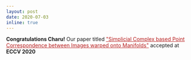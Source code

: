 ```yaml
---
layout: post
date: 2020-07-03
inline: true
---
```


<style>
    /* .draw_bottomline{
        border-bottom: 1px solid #ccc;
    }
     */
</style>

<div class="draw_bottomline">
<b>Congratulations Charu!</b> Our paper titled 
<a href="https://arxiv.org/pdf/2007.02381.pdf" target="blank" style="color: #b71c1c;">"Simplicial Complex based Point Correspondence between Images warped onto Manifolds"</a> accepted at <b>ECCV 2020</b>

</div>